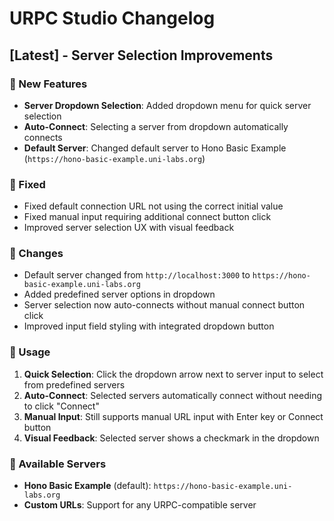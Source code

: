 # URPC Studio Changelog

## [Latest] - Server Selection Improvements

### 🚀 New Features
- **Server Dropdown Selection**: Added dropdown menu for quick server selection
- **Auto-Connect**: Selecting a server from dropdown automatically connects
- **Default Server**: Changed default server to Hono Basic Example (`https://hono-basic-example.uni-labs.org`)

### 🔧 Fixed
- Fixed default connection URL not using the correct initial value
- Fixed manual input requiring additional connect button click
- Improved server selection UX with visual feedback

### 📝 Changes
- Default server changed from `http://localhost:3000` to `https://hono-basic-example.uni-labs.org`
- Added predefined server options in dropdown
- Server selection now auto-connects without manual connect button click
- Improved input field styling with integrated dropdown button

### 🎯 Usage
1. **Quick Selection**: Click the dropdown arrow next to server input to select from predefined servers
2. **Auto-Connect**: Selected servers automatically connect without needing to click "Connect"
3. **Manual Input**: Still supports manual URL input with Enter key or Connect button
4. **Visual Feedback**: Selected server shows a checkmark in the dropdown

### 🔗 Available Servers
- **Hono Basic Example** (default): `https://hono-basic-example.uni-labs.org`
- **Custom URLs**: Support for any URPC-compatible server 